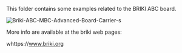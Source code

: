 This folder contains some examples related to the BRIKI ABC board.

![Briki-ABC-MBC-Advanced-Board-Carrier-s](https://user-images.githubusercontent.com/8348158/139571014-dbb6d7de-f28d-4129-a2d4-6da261f34a04.png)

More info are available at the briki web pages:

whttps://www.briki.org

